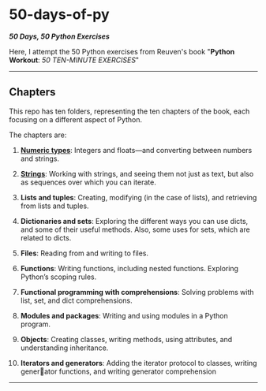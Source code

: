 # 50-days-of-py
***50 Days, 50 Python Exercises***

Here, I attempt the 50 Python exercises from Reuven's book "**Python Workout**: *50 TEN-MINUTE EXERCISES*"

---

## Chapters
This repo has ten folders, representing the ten chapters of the book, each focusing on a different aspect of Python.

The chapters are:

1. [**Numeric types**](https://github.com/0gregory0/50-days-of-py/tree/main/1.%20Numeric%20Types): Integers and floats—and converting between numbers and strings.

2. [**Strings**](https://github.com/0gregory0/50-days-of-py/tree/main/2.%20Strings): Working with strings, and seeing them not just as text, but also as
sequences over which you can iterate.
3. **Lists and tuples**: Creating, modifying (in the case of lists), and retrieving from
lists and tuples.

4. **Dictionaries and sets**: Exploring the different ways you can use dicts, and some
of their useful methods. Also, some uses for sets, which are related to dicts.

5. **Files**: Reading from and writing to files.

6. **Functions**: Writing functions, including nested functions. Exploring Python’s
scoping rules.

7. **Functional programming with comprehensions**: Solving problems with list, set,
and dict comprehensions.

8. **Modules and packages**: Writing and using modules in a Python program.

9. **Objects**: Creating classes, writing methods, using attributes, and understanding
inheritance.

10. **Iterators and generators**: Adding the iterator protocol to classes, writing generator functions, and writing generator comprehension

---
